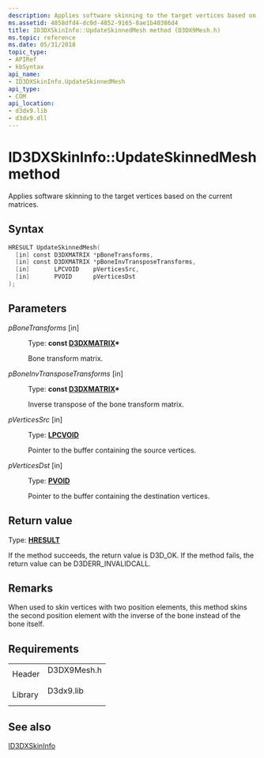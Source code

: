 ```yaml
---
description: Applies software skinning to the target vertices based on the current matrices.
ms.assetid: 4858dfd4-dc0d-4852-9165-8ae1b40386d4
title: ID3DXSkinInfo::UpdateSkinnedMesh method (D3DX9Mesh.h)
ms.topic: reference
ms.date: 05/31/2018
topic_type: 
- APIRef
- kbSyntax
api_name: 
- ID3DXSkinInfo.UpdateSkinnedMesh
api_type: 
- COM
api_location: 
- d3dx9.lib
- d3dx9.dll
---
```


# ID3DXSkinInfo::UpdateSkinnedMesh method

Applies software skinning to the target vertices based on the current matrices.

## Syntax


```C++
HRESULT UpdateSkinnedMesh(
  [in] const D3DXMATRIX *pBoneTransforms,
  [in] const D3DXMATRIX *pBoneInvTransposeTransforms,
  [in]       LPCVOID    pVerticesSrc,
  [in]       PVOID      pVerticesDst
);
```



## Parameters

<dl> <dt>

*pBoneTransforms* \[in\]
</dt> <dd>

Type: **const [**D3DXMATRIX**](d3dxmatrix.md)\***

Bone transform matrix.

</dd> <dt>

*pBoneInvTransposeTransforms* \[in\]
</dt> <dd>

Type: **const [**D3DXMATRIX**](d3dxmatrix.md)\***

Inverse transpose of the bone transform matrix.

</dd> <dt>

*pVerticesSrc* \[in\]
</dt> <dd>

Type: **[**LPCVOID**](../winprog/windows-data-types.md)**

Pointer to the buffer containing the source vertices.

</dd> <dt>

*pVerticesDst* \[in\]
</dt> <dd>

Type: **[**PVOID**](../winprog/windows-data-types.md)**

Pointer to the buffer containing the destination vertices.

</dd> </dl>

## Return value

Type: **[**HRESULT**](https://msdn.microsoft.com/library/Bb401631(v=MSDN.10).aspx)**

If the method succeeds, the return value is D3D\_OK. If the method fails, the return value can be D3DERR\_INVALIDCALL.

## Remarks

When used to skin vertices with two position elements, this method skins the second position element with the inverse of the bone instead of the bone itself.

## Requirements



|                    |                                                                                        |
|--------------------|----------------------------------------------------------------------------------------|
| Header<br/>  | <dl> <dt>D3DX9Mesh.h</dt> </dl> |
| Library<br/> | <dl> <dt>D3dx9.lib</dt> </dl>   |



## See also

<dl> <dt>

[ID3DXSkinInfo](id3dxskininfo.md)
</dt> </dl>

 

 
